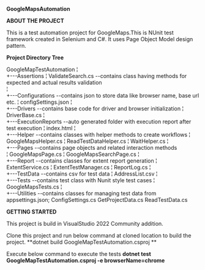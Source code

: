 **GoogleMapsAutomation**

**ABOUT THE PROJECT**

This is a test automation project for GoogleMaps.This is NUnit test framework created in Selenium and C#. It uses Page Object Model design pattern.

**Project Directory Tree**

GoogleMapTestAutomation
¦   
+---Assertions
¦       ValidateSearch.cs 	--contains class having methods for expected and actual results validation   
¦                   
+---Configurations          --contains json to store data like browser name, base url etc.
¦       configSettings.json
¦       
+---Drivers                 --contains base code for driver and browser initialization
¦       DriverBase.cs
¦       
+---ExecutionReports        --auto generated folder with execution report after test execution
¦       index.html
¦       
+---Helper                   --contains classes with helper methods to create workflows
¦       GoogleMapsHelper.cs
¦       ReadTestDataHelper.cs
¦       WaitHelper.cs
¦       
+---Pages		                 --contains page objects and related interaction methods	
¦       GoogleMapsPage.cs
¦       GoogleMapsSearchPage.cs
¦       
+---Report                    --contains classes for extent report generation
¦       ExtentService.cs
¦       ExtentTestManager.cs
¦       ReportLog.cs
¦       
+---TestData                   --contains csv for test data
¦       AddressList.csv
¦       
+---Tests			                 --contains test class with Nunit style test cases
¦       GoogleMapsTests.cs
¦       
+---Utilities                  --contains classes for managing test data from appsettings.json;
        ConfigSettings.cs
        GetProjectData.cs
        ReadTestData.cs

**GETTING STARTED**

This project is build in VisualStudio 2022 Community addition.

Clone this project and run below command at cloned location to build the project.
**dotnet build GoogleMapTestAutomation.csproj **

Execute below command to execute the tests
**dotnet test GoogleMapTestAutomation.csproj -e browserName=chrome**
